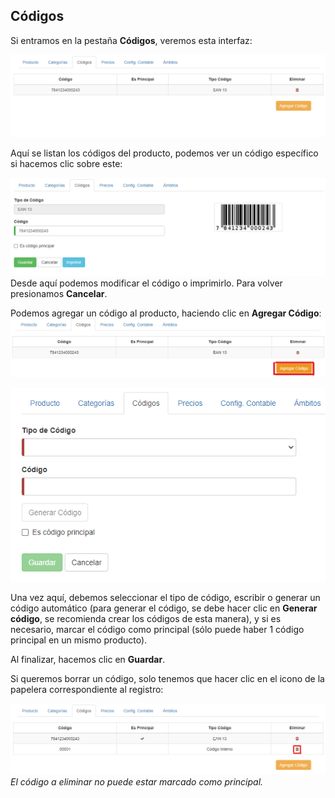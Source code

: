 ## Códigos
Si entramos en la pestaña **Códigos**, veremos esta interfaz:

![Listar códigos de producto](img/productos_editar_codigos.png)

Aquí se listan los códigos del producto, podemos ver un código específico si hacemos clic sobre este:

![Ver códigos de producto](img/productos_editar_codigos_ver.png)
Desde aquí podemos modificar el código o imprimirlo.
Para volver presionamos **Cancelar**.

Podemos agregar un código al producto, haciendo clic en **Agregar Código**:
![Botón Agregar Código](img/productos_editar_codigos_boton_agregar.png)

![Agregar código](img/productos_editar_codigos_agregar.png)

Una vez aquí, debemos seleccionar el tipo de código, escribir o generar un código automático (para generar el código, se debe hacer clic en **Generar código**, se recomienda crear los códigos de esta manera), y si es necesario, marcar el código como principal (sólo puede haber 1 código principal en un mismo producto).

Al finalizar, hacemos clic en **Guardar**.

Si queremos borrar un código, solo tenemos que hacer clic en el icono de la papelera correspondiente al registro:

![Eliminar código](img/productos_editar_codigos_borrar.png)
*El código a eliminar no puede estar marcado como principal.*
